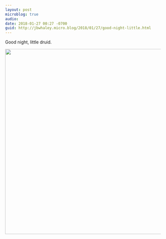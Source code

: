 ```yaml
---
layout: post
microblog: true
audio: 
date: 2018-01-27 00:27 -0700
guid: http://jbwhaley.micro.blog/2018/01/27/good-night-little.html
---
```

Good night, little druid.

<img src="http://www.jarrodwhaley.com/uploads/2018/4ed1e635ee.jpg" width="600" height="600" />
